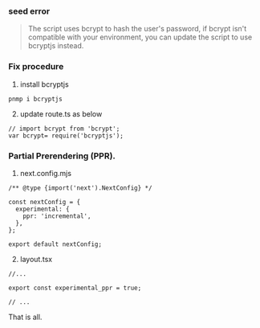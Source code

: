 ### seed error
> The script uses bcrypt to hash the user's password, if bcrypt isn't compatible with your environment, you can update the script to use bcryptjs instead.

### Fix procedure
1. install bcryptjs
```
pnmp i bcryptjs
```
2. update route.ts as below
```
// import bcrypt from 'bcrypt';
var bcrypt= require('bcryptjs');
```

### Partial Prerendering (PPR).
1. next.config.mjs
```
/** @type {import('next').NextConfig} */
 
const nextConfig = {
  experimental: {
    ppr: 'incremental',
  },
};
 
export default nextConfig;
```

2.  layout.tsx
```
//...
 
export const experimental_ppr = true;
 
// ...
```

That is all.

